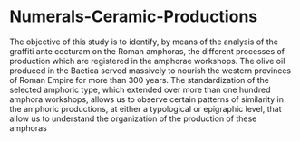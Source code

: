 # Numerals-Ceramic-Productions
The objective of this study is to identify, by means of the analysis of the graffiti ante cocturam on the Roman amphoras, the different processes of production which are registered in the amphorae workshops. The olive oil produced in the Baetica served massively to nourish the western provinces of Roman Empire for more than 300 years. The standardization of the selected amphoric type, which extended over more than one hundred amphora workshops, allows us to observe certain patterns of similarity in the amphoric productions, at either a typological or epigraphic level, that allow us to understand the organization of the production of these amphoras
